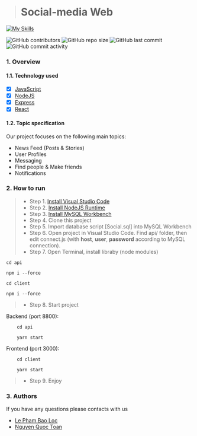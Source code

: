 > # Social-media Web 

[![My Skills](https://skillicons.dev/icons?i=js,html,scss,nodejs,express,react,mysql,vscode,postman,github)](https://skillicons.dev)

![GitHub contributors](https://img.shields.io/github/contributors/Baolocace111/SocialWeb)
![GitHub repo size](https://img.shields.io/github/repo-size/Baolocace111/SocialWeb)
![GitHub last commit](https://img.shields.io/github/last-commit/Baolocace111/SocialWeb)
![GitHub commit activity](https://img.shields.io/github/commit-activity/w/Baolocace111/SocialWeb)

### 1. Overview

#### 1.1.  Technology used
- [x] [JavaScript](https://www.w3schools.com/js/)
- [x] [NodeJS](https://www.w3schools.com/js/)
- [x] [Express](https://www.tutorialspoint.com/expressjs/index.htm)
- [x] [React](https://www.w3schools.com/react/)

#### 1.2. Topic specification
Our project focuses on the following main topics:

- News Feed (Posts & Stories)
- User Profiles
- Messaging
- Find people & Make friends
- Notifications

### 2. How to run
> * Step 1. [Install Visual Studio Code](https://code.visualstudio.com/download)
> * Step 2. [Install NodeJS Runtime](https://nodejs.org/en/download)
> * Step 3. [Install MySQL Workbench](https://www.mysql.com/products/workbench/)
> * Step 4. Clone this project
> * Step 5. Import database script [Social.sql] into MySQL Workbench
> * Step 6. Open project in Visual Studio Code. Find api/ folder, then edit connect.js (with **host**, **user**, **password** according to MySQL connection).
> * Step 7. Open Terminal, install libraby (node modules)
	
	cd api 
	
	npm i --force
		
	cd client 
		
	npm i --force
> * Step 8. Start project

Backend (port 8800):
		
		cd api
		
		yarn start
Frontend (port 3000):
		
		cd client
		
		yarn start
> * Step 9. Enjoy

### 3. Authors
If you have any questions please contacts with us
- [Le Pham Bao Loc](https://www.facebook.com/baoloccute.min)
- [Nguyen Quoc Toan](https://www.facebook.com/profile.php?id=100073609724086)




